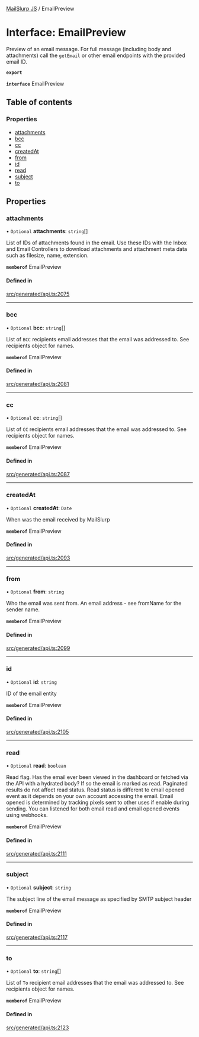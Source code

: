 [MailSlurp JS](../README.md) / EmailPreview

# Interface: EmailPreview

Preview of an email message. For full message (including body and attachments) call the `getEmail` or other email endpoints with the provided email ID.

**`export`**

**`interface`** EmailPreview

## Table of contents

### Properties

- [attachments](EmailPreview.md#attachments)
- [bcc](EmailPreview.md#bcc)
- [cc](EmailPreview.md#cc)
- [createdAt](EmailPreview.md#createdat)
- [from](EmailPreview.md#from)
- [id](EmailPreview.md#id)
- [read](EmailPreview.md#read)
- [subject](EmailPreview.md#subject)
- [to](EmailPreview.md#to)

## Properties

### attachments

• `Optional` **attachments**: `string`[]

List of IDs of attachments found in the email. Use these IDs with the Inbox and Email Controllers to download attachments and attachment meta data such as filesize, name, extension.

**`memberof`** EmailPreview

#### Defined in

[src/generated/api.ts:2075](https://github.com/mailslurp/mailslurp-client/blob/8c02983/src/generated/api.ts#L2075)

___

### bcc

• `Optional` **bcc**: `string`[]

List of `BCC` recipients email addresses that the email was addressed to. See recipients object for names.

**`memberof`** EmailPreview

#### Defined in

[src/generated/api.ts:2081](https://github.com/mailslurp/mailslurp-client/blob/8c02983/src/generated/api.ts#L2081)

___

### cc

• `Optional` **cc**: `string`[]

List of `CC` recipients email addresses that the email was addressed to. See recipients object for names.

**`memberof`** EmailPreview

#### Defined in

[src/generated/api.ts:2087](https://github.com/mailslurp/mailslurp-client/blob/8c02983/src/generated/api.ts#L2087)

___

### createdAt

• `Optional` **createdAt**: `Date`

When was the email received by MailSlurp

**`memberof`** EmailPreview

#### Defined in

[src/generated/api.ts:2093](https://github.com/mailslurp/mailslurp-client/blob/8c02983/src/generated/api.ts#L2093)

___

### from

• `Optional` **from**: `string`

Who the email was sent from. An email address - see fromName for the sender name.

**`memberof`** EmailPreview

#### Defined in

[src/generated/api.ts:2099](https://github.com/mailslurp/mailslurp-client/blob/8c02983/src/generated/api.ts#L2099)

___

### id

• `Optional` **id**: `string`

ID of the email entity

**`memberof`** EmailPreview

#### Defined in

[src/generated/api.ts:2105](https://github.com/mailslurp/mailslurp-client/blob/8c02983/src/generated/api.ts#L2105)

___

### read

• `Optional` **read**: `boolean`

Read flag. Has the email ever been viewed in the dashboard or fetched via the API with a hydrated body? If so the email is marked as read. Paginated results do not affect read status. Read status is different to email opened event as it depends on your own account accessing the email. Email opened is determined by tracking pixels sent to other uses if enable during sending. You can listened for both email read and email opened events using webhooks.

**`memberof`** EmailPreview

#### Defined in

[src/generated/api.ts:2111](https://github.com/mailslurp/mailslurp-client/blob/8c02983/src/generated/api.ts#L2111)

___

### subject

• `Optional` **subject**: `string`

The subject line of the email message as specified by SMTP subject header

**`memberof`** EmailPreview

#### Defined in

[src/generated/api.ts:2117](https://github.com/mailslurp/mailslurp-client/blob/8c02983/src/generated/api.ts#L2117)

___

### to

• `Optional` **to**: `string`[]

List of `To` recipient email addresses that the email was addressed to. See recipients object for names.

**`memberof`** EmailPreview

#### Defined in

[src/generated/api.ts:2123](https://github.com/mailslurp/mailslurp-client/blob/8c02983/src/generated/api.ts#L2123)
